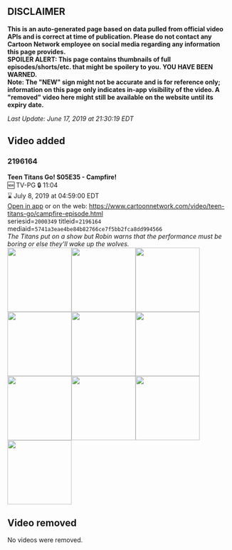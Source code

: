 ## DISCLAIMER
**This is an auto-generated page based on data pulled from official video APIs and is correct at time of publication. Please do not contact any Cartoon Network employee on social media regarding any information this page provides.**  
**SPOILER ALERT: This page contains thumbnails of full episodes/shorts/etc. that might be spoilery to you. YOU HAVE BEEN WARNED.**  
**Note: The "NEW" sign might not be accurate and is for reference only; information on this page only indicates in-app visibility of the video. A "removed" video here might still be available on the website until its expiry date.**  

_Last Update: June 17, 2019 at 21:30:19 EDT_
## Video added
### 2196164
**Teen Titans Go! S05E35 - Campfire!**  
🆕 TV-PG 🔒 11:04  
⌛ July 8, 2019 at 04:59:00 EDT  
[Open in app](https://tinyurl.com/y5x9s6cd) or on the web: https://www.cartoonnetwork.com/video/teen-titans-go/campfire-episode.html  
seriesid=`2000349` titleid=`2196164` mediaid=`5741a3eae4be84b82766ce7f5bb2fca8dd994566`  
_The Titans put on a show but Robin warns that the performance must be boring or else they'll wake up the wolves._  
<a href="https://s3.amazonaws.com/cartoonorchestrator/2196164_001_1280x720.jpg"><img src="https://s3.amazonaws.com/cartoonorchestrator/2196164_001_640x360.jpg" height="144px" /></a><a href="https://s3.amazonaws.com/cartoonorchestrator/2196164_002_1280x720.jpg"><img src="https://s3.amazonaws.com/cartoonorchestrator/2196164_002_640x360.jpg" height="144px" /></a><a href="https://s3.amazonaws.com/cartoonorchestrator/2196164_003_1280x720.jpg"><img src="https://s3.amazonaws.com/cartoonorchestrator/2196164_003_640x360.jpg" height="144px" /></a><a href="https://s3.amazonaws.com/cartoonorchestrator/2196164_004_1280x720.jpg"><img src="https://s3.amazonaws.com/cartoonorchestrator/2196164_004_640x360.jpg" height="144px" /></a><a href="https://s3.amazonaws.com/cartoonorchestrator/2196164_005_1280x720.jpg"><img src="https://s3.amazonaws.com/cartoonorchestrator/2196164_005_640x360.jpg" height="144px" /></a><a href="https://s3.amazonaws.com/cartoonorchestrator/2196164_006_1280x720.jpg"><img src="https://s3.amazonaws.com/cartoonorchestrator/2196164_006_640x360.jpg" height="144px" /></a><a href="https://s3.amazonaws.com/cartoonorchestrator/2196164_007_1280x720.jpg"><img src="https://s3.amazonaws.com/cartoonorchestrator/2196164_007_640x360.jpg" height="144px" /></a><a href="https://s3.amazonaws.com/cartoonorchestrator/2196164_008_1280x720.jpg"><img src="https://s3.amazonaws.com/cartoonorchestrator/2196164_008_640x360.jpg" height="144px" /></a><a href="https://s3.amazonaws.com/cartoonorchestrator/2196164_009_1280x720.jpg"><img src="https://s3.amazonaws.com/cartoonorchestrator/2196164_009_640x360.jpg" height="144px" /></a><a href="https://s3.amazonaws.com/cartoonorchestrator/2196164_010_1280x720.jpg"><img src="https://s3.amazonaws.com/cartoonorchestrator/2196164_010_640x360.jpg" height="144px" /></a>
## Video removed
No videos were removed.
